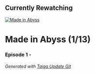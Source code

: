 ﻿
## Currently Rewatching

[![Made in Abyss](https://s4.anilist.co/file/anilistcdn/media/anime/cover/medium/bx97986-fzJBML9qecb4.jpg)](https://anilist.co/anime/97986)

# Made in Abyss (1/13)

### Episode 1 - 

###### *Generated with [Taiga Update Git](https://github.com/nike4613/taiga-update-git)*